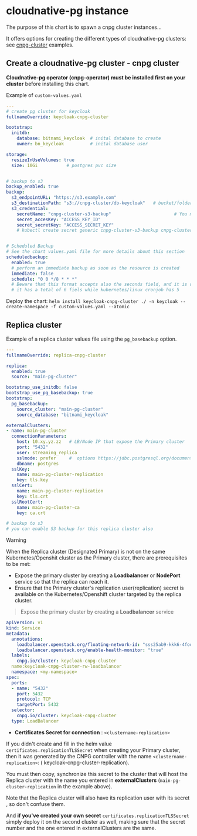 # cloudnative-pg instance

The purpose of this chart is to spawn a cnpg cluster instances...

It offers options for creating the different types of cloudnative-pg clusters: see [cnpg-cluster](https://cloudnative-pg.io/documentation/current/samples/) examples.



## Create a cloudnative-pg cluster - cnpg cluster

**Cloudnative-pg operator (cnpg-operator) must be installed first on your cluster** before installing this chart.


Example of `custom-values.yaml`

```yaml
---
# create pg cluster for keycloak
fullnameOverride: keycloak-cnpg-cluster

bootstrap:
  initdb:
    database: bitnami_keycloak  # inital database to create
    owner: bn_keycloak          # inital database user

storage:
  resizeInUseVolumes: true
  size: 10Gi           # postgres pvc size


# backup to s3
backup_enabled: true
backup:
  s3_endpointURL: "https://s3.example.com"  
  s3_destinationPath: "s3://cnpg-cluster/db-keycloak"   # bucket/folder-for-keycloak
  s3_credential:
    secretName: "cnpg-cluster-s3-backup"                        # You must create this secret first  with the keys below
    secret_accesKey: "ACCESS_KEY_ID"
    secret_secretKey: "ACCESS_SECRET_KEY"
    # kubectl create secret generic cnpg-cluster-s3-backup cnpg-cluster-s3-backup --from-literal ACCESS_KEY_ID="xx" --from-literal ACCESS_SECRET_KEY="yy"


# Scheduled Backup
# See the chart values.yaml file for more details about this section
scheduledbackup:
  enabled: true
  # perform an immediate backup as soon as the resource is created
  immediate: false
  schedule: "0 0 */8 * * *"
  # Beware that this format accepts also the seconds field, and it is different from the crontab format in Unix/Linux systems.
  # it has a total of 6 fiels while kubernetes/linux cronjob has 5

```

Deploy the chart: `helm install keycloak-cnpg-cluster ./ -n keycloak --create-namespace -f custom-values.yaml --atomic`


## Replica cluster

Example of a replica cluster values file using the `pg_basebackup` option.

```yaml
---
fullnameOverride: replica-cnpg-cluster

replica:
  enabled: true
  source: "main-pg-cluster"

bootstrap_use_initdb: false
bootstrap_use_pg_basebackup: true
bootstrap:
  pg_basebackup:
    source_cluster: "main-pg-cluster"
    source_database: "bitnami_keycloak"

externalClusters:
- name: main-pg-cluster
  connectionParameters:
    host: 10.xy.yz.zz   # LB/Node IP that expose the Primary cluster
    port: "5432"
    user: streaming_replica
    sslmode: prefer     #  options https://jdbc.postgresql.org/documentation/ssl/
    dbname: postgres
  sslKey:
    name: main-pg-cluster-replication
    key: tls.key
  sslCert:
    name: main-pg-cluster-replication
    key: tls.crt
  sslRootCert:
    name: main-pg-cluster-ca
    key: ca.crt

# backup to s3
# you can enable S3 backup for this replica cluster also
```

>[!warning]
> When the Replica cluster (Designated Primary) is not on the same Kubernetes/Openshit cluster as the Primary cluster, there are prerequisites to be met:
>
> * Expose the primary cluster by creating a **Loadbalancer** or **NodePort** service so that the replica can reach it.
> * Ensure that the Primary cluster's replication user(replication) secret is available on the Kubernetes/Openshift cluster targeted by the replica cluster. 

> Expose the primary cluster by creating a **Loadbalancer** service

```yaml
apiVersion: v1
kind: Service
metadata:
  annotations:
    loadbalancer.openstack.org/floating-network-id: "sss25ab9-kkk6-4foo-nn-5472eeee"
    loadbalancer.openstack.org/enable-health-monitor: "true"
  labels:
    cnpg.io/cluster: keycloak-cnpg-cluster 
  name:keycloak-cnpg-cluster-rw-loadbalancer
  namespace: <my-namespace>
spec:
  ports:
  - name: "5432"
    port: 5432
    protocol: TCP
    targetPort: 5432
  selector:
    cnpg.io/cluster: keycloak-cnpg-cluster
  type: LoadBalancer
```

* **Certificates Secret for connection** : `<clustername-replication>`

If you didn't create and fill in the helm value `certificates.replicationTLSSecret` when creating your Primary cluster,
then it was generated by the CNPG controller with the name `<clustername-replication>`: ( keycloak-cnpg-cluster-replication).

You must then copy, synchronize this secret to the cluster that will host the Replica cluster with the name you entered in **externalClusters** (`main-pg-cluster-replication` in the example above).

Note that the Replica cluster will also have its replication user with its secret <replica-cnpg-cluster-replication>, so don't confuse them.

And **if you've created your own secret** `certificates.replicationTLSSecret` simply deploy it on the second cluster as well, making sure that the secret number and the one entered in externalClusters are the same.
